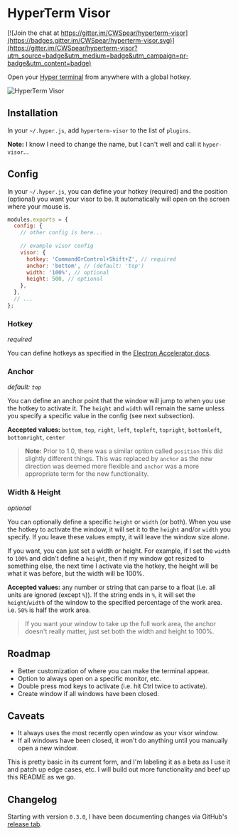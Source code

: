 # HyperTerm Visor

[![Join the chat at https://gitter.im/CWSpear/hyperterm-visor](https://badges.gitter.im/CWSpear/hyperterm-visor.svg)](https://gitter.im/CWSpear/hyperterm-visor?utm_source=badge&utm_medium=badge&utm_campaign=pr-badge&utm_content=badge)

Open your [Hyper terminal](https://hyper.is/) from anywhere with a global hotkey.

![HyperTerm Visor](https://cloud.githubusercontent.com/assets/495855/16907220/809ea6d0-4c76-11e6-956c-3329a0afc475.gif)

## Installation

In your `~/.hyper.js`, add `hyperterm-visor` to the list of `plugins`.

**Note:** I know I need to change the name, but I can't well and call it `hyper-visor`...

## Config

In your `~/.hyper.js`, you can define your hotkey (required) and the position (optional) you want your visor to be. It automatically will open on the screen where your mouse is.

```js
modules.exports = {
  config: {
    // other config is here...
    
    // example visor config
    visor: {
      hotkey: 'CommandOrControl+Shift+Z', // required
      anchor: 'bottom', // (default: 'top')
      width: '100%', // optional
      height: 500, // optional
    },
  },
  // ...
};
```

### Hotkey

*required*

You can define hotkeys as specified in the [Electron Accelerator docs](https://github.com/electron/electron/blob/master/docs/api/accelerator.md).

### Anchor

*default: `top`*

You can define an anchor point that the window will jump to when you use the hotkey to activate it. The `height` and `width` will remain the same unless you specify a specific value in the config (see next subsection).

**Accepted values:** `bottom`, `top`, `right`, `left`, `topleft`, `topright`, `bottomleft`, `bottomright`, `center` 

>**Note:** Prior to 1.0, there was a similar option called `position` this did slightly different things. This was replaced by `anchor` as the new direction was deemed more flexible and `anchor` was a more appropriate term for the new functionality.

### Width & Height

*optional*

You can optionally define a specific `height` or `width` (or both). When you use the hotkey to activate the window, it will set it to the `height` and/or `width` you specify. If you leave these values empty, it will leave the window size alone.

If you want, you can just set a width _or_ height. For example, if I set the `width` to `100%` and didn't define a `height`, then if my window got resized to something else, the next time I activate via the hotkey, the height will be what it was before, but the width will be 100%.

**Accepted values:** any number or string that can parse to a float (i.e. all units are ignored (except `%`)). If the string ends in `%`, it will set the `height`/`width` of the window to the specified percentage of the work area. i.e. `50%` is half the work area.

>If you want your window to take up the full work area, the anchor doesn't really matter, just set both the width and height to 100%.

## Roadmap

* Better customization of where you can make the terminal appear.
* Option to always open on a specific monitor, etc.
* Double press mod keys to activate (i.e. hit Ctrl twice to activate).
* Create window if all windows have been closed.

## Caveats

* It always uses the most recently open window as your visor window.
* If all windows have been closed, it won't do anything until you manually open a new window.

This is pretty basic in its current form, and I'm labeling it as a beta as I use it and patch up edge cases, etc. I will build out more functionality and beef up this README as we go. 

## Changelog

Starting with version `0.3.0`, I have been documenting changes via GitHub's [release tab](https://github.com/CWSpear/hyperterm-visor/releases).
